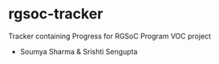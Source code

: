 # rgsoc-tracker
Tracker containing Progress for RGSoC Program VOC project

- Soumya Sharma & Srishti Sengupta
